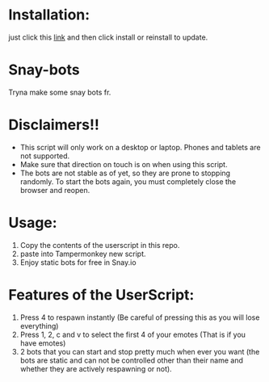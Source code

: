 # Installation: 
just click this [link](https://github.com/ShazamHax/Snay-bots/raw/main/snay%20Bots%20userscript.user.js) and then click install or reinstall to update.

# Snay-bots
Tryna make some snay bots fr.

# **Disclaimers!!**
- This script will only work on a desktop or laptop. Phones and tablets are not supported.
- Make sure that direction on touch is on when using this script.
- The bots are not stable as of yet, so they are prone to stopping randomly. To start the bots again, you must completely close the browser and reopen.



# Usage:
1. Copy the contents of the userscript in this repo.
2. paste into Tampermonkey new script.
3. Enjoy static bots for free in Snay.io


# Features of the UserScript:
1. Press 4 to respawn instantly (Be careful of pressing this as you will lose everything)
2. Press 1, 2, c and v to select the first 4 of your emotes (That is if you have emotes)
3. 2 bots that you can start and stop pretty much when ever you want (the bots are static and can not be controlled other than their name and whether they are actively respawning or not).
